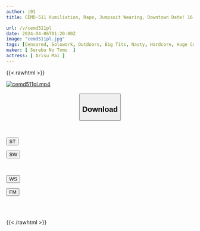 ```yaml
---
author: j91
title: CEMD-511 Humiliation, Rape, Jumpsuit Wearing, Downtown Date! 16 Mai Arisu

url: /v/cemd511pl
date: 2024-04-06T01:20:00Z
image: "cemd511pl.jpg"
tags: [Censored, Solowork, Outdoors, Big Tits, Nasty, Hardcore, Huge Cock, Acme · Orgasm	]
maker: [ Serebu No Tomo  ]
actress: [ Arisu Mai ]
---
```



{{< rawhtml >}}

<div class="video" data-videoid="aG4oWDwVxkUx14D">
    <a href="javascript:;">
        <img src="/v/cemd511pl/cemd511pl.jpg" width="WIDTH" height="HEIGHT" alt="cemd511pl.mp4" loading="lazy">
    </a>
</div>

<script type="text/javascript" src="https://j91.asia/asset/on-demand-st.js"></script>

<br>
  <link rel="stylesheet" href="https://j91.asia/asset/bs5.css">
  
  <center>
  <button class="btn btn-primary" type="button" data-bs-toggle="collapse" data-bs-target=".multi-collapse" aria-expanded="false" aria-controls="multiCollapseExample1 multiCollapseExample2"><h2>Download</h2></button></center>
</p>
<div class="row">
  <div class="col">
    <div class="collapse multi-collapse" id="multiCollapseExample1">
      <div class="card card-body">
	      	      <br>
<div class="buttons">  
<p><a href="https://streamtape.to/v/aG4oWDwVxkUx14D" target="_blank"><button class="btn-hover color-3"><i class="fa fa-download"></i> ST</button></a></p>
<p><a href="https://asnwish.com/au6ngvx617f2" target="_blank"><button class="btn-hover color-2"><i class="fa fa-download"></i> SW</button></a></p></div>
    </div>
  </div>
</div>
  <div class="col">
    <div class="collapse multi-collapse" id="multiCollapseExample2">
      <div class="card card-body">
	      <br>
<div class="buttons">
<p><a href="javascript:;"><button class="btn-hover color-9"><i class="fa fa-download"></i> WS</button></a></p>
<p><a href="javascript:;"><button class="btn-hover color-8"><i class="fa fa-download"></i> FM</button></a></p></div>
<br><br>
      </div>
    </div>
  </div>
</div>

{{< /rawhtml >}}